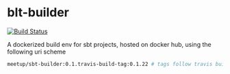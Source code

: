 # blt-builder

[![Build Status](https://travis-ci.org/meetup/sbt-builder.svg?branch=master)](https://travis-ci.org/meetup/sbt-builder)

A dockerized build env for sbt projects, hosted on docker hub, using the following uri scheme

```sh
meetup/sbt-builder:0.1.travis-build-tag:0.1.22 # tags follow travis build tags for patch versions
```